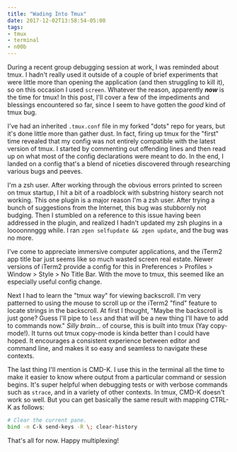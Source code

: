 ```yaml
---
title: "Wading Into Tmux"
date: 2017-12-02T13:58:54-05:00
tags:
- tmux
- terminal
- n00b
---
```

During a recent group debugging session at work, I was reminded about tmux. I hadn't really used it outside of a couple of brief experiments that were little more than opening the application (and then struggling to kill it), so on this occasion I used `screen`. Whatever the reason, apparently ***now*** is the time for tmux! In this post, I'll cover a few of the impediments and blessings encountered so far, since I seem to have gotten the _good_ kind of tmux bug.

I've had an inherited `.tmux.conf` file in my forked "dots" repo for years, but it's done little more than gather dust. In fact, firing up tmux for the "first" time revealed that my config was not entirely compatible with the latest version of tmux. I started by commenting out offending lines and then read up on what most of the config declarations were meant to do. In the end, I landed on a config that's a blend of niceties discovered through researching various bugs and peeves.

I'm a zsh user. After working through the obvious errors printed to screen on tmux startup, I hit a bit of a roadblock with substring history search not working. This one plugin is a major reason I'm a zsh user. After trying a bunch of suggestions from the Internet, this bug was stubbornly not budging. Then I stumbled on a reference to this issue having been addressed in the plugin, and realized I hadn't updated my zsh plugins in a loooonnnggg while. I ran `zgen selfupdate && zgen update`, and the bug was no more.

I've come to appreciate immersive computer applications, and the iTerm2 app title bar just seems like so much wasted screen real estate. Newer versions of iTerm2 provide a config for this in Preferences > Profiles > Window > Style > No Title Bar. With the move to tmux, this seemed like an especially useful config change.

Next I had to learn the "tmux way" for viewing backscroll. I'm very patterned to using the mouse to scroll up or the iTerm2 "find" feature to locate strings in the backscroll. At first I thought, "Maybe the backscroll is just gone? Guess I'll pipe to `less` and that will be a new thing I'll have to add to commands now." _Silly brain..._ of course, this is built into tmux (Yay copy-mode!). It turns out tmux copy-mode is kinda better than I could have hoped. It encourages a consistent experience between editor and command line, and makes it so easy and seamless to navigate these contexts.

The last thing I'll mention is CMD-K. I use this in the terminal all the time to make it easier to know where output from a particular command or session begins. It's super helpful when debugging tests or with verbose commands such as `strace`, and in a variety of other contexts. In tmux, CMD-K doesn't work so well. But you can get basically the same result with mapping CTRL-K as follows:

```bash
# Clear the current pane.
bind -n C-k send-keys -R \; clear-history
```

That's all for now. Happy multiplexing!


